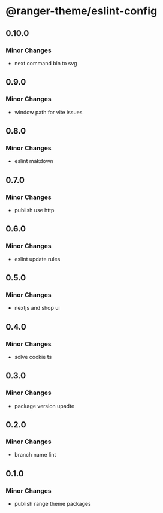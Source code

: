 # @ranger-theme/eslint-config

## 0.10.0

### Minor Changes

- next command bin to svg

## 0.9.0

### Minor Changes

- window path for vite issues

## 0.8.0

### Minor Changes

- eslint makdown

## 0.7.0

### Minor Changes

- publish use http

## 0.6.0

### Minor Changes

- eslint update rules

## 0.5.0

### Minor Changes

- nextjs and shop ui

## 0.4.0

### Minor Changes

- solve cookie ts

## 0.3.0

### Minor Changes

- package version upadte

## 0.2.0

### Minor Changes

- branch name lint

## 0.1.0

### Minor Changes

- publish range theme packages
